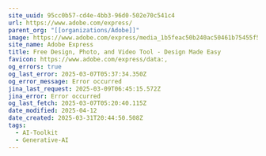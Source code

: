 ```yaml
---
site_uuid: 95cc0b57-cd4e-4bb3-96d0-502e70c541c4
url: https://www.adobe.com/express/
parent_org: "[[organizations/Adobe]]"
image: https://www.adobe.com/express/media_1b5feac50b240ac50461b75455f51032ee15e002d.jpeg?width=1200&format=pjpg&optimize=medium
site_name: Adobe Express
title: Free Design, Photo, and Video Tool - Design Made Easy
favicon: https://www.adobe.com/express/data:,
og_errors: true
og_last_error: 2025-03-07T05:37:34.350Z
og_error_message: Error occurred
jina_last_request: 2025-03-09T06:45:15.572Z
jina_error: Error occurred
og_last_fetch: 2025-03-07T05:20:40.115Z
date_modified: 2025-04-12
date_created: 2025-03-31T20:44:50.508Z
tags:
  - AI-Toolkit
  - Generative-AI
---
```



































































